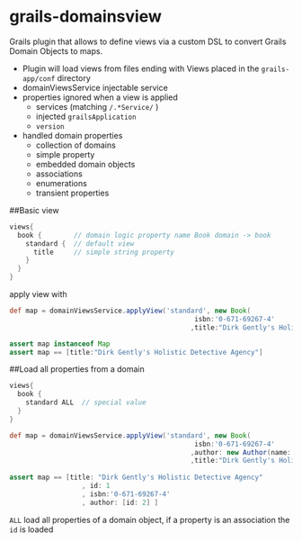 grails-domainsview
==================

Grails plugin that allows to define views via a custom DSL to convert Grails Domain Objects to maps.
 
* Plugin will load views from files ending with Views placed in the `grails-app/conf` directory
* domainViewsService injectable service
* properties ignored when a view is applied
    * services (matching `/.*Service/` )
    * injected `grailsApplication`
    * `version`
* handled domain properties
    * collection of domains 
    * simple property    
    * embedded domain objects
    * associations
    * enumerations
    * transient properties

##Basic view
```groovy
views{
  book {        // domain logic property name Book domain -> book
    standard {  // default view 
      title     // simple string property
    }
  }
}
```
apply view with 
```groovy
def map = domainViewsService.applyView('standard', new Book(
                                              isbn:'0-671-69267-4'
                                             ,title:"Dirk Gently's Holistic Detective Agency")

assert map instanceof Map
assert map == [title:"Dirk Gently's Holistic Detective Agency"]
```

##Load all properties from a domain
```groovy
views{
  book {        
    standard ALL  // special value
  }
}

def map = domainViewsService.applyView('standard', new Book(
                                              isbn:'0-671-69267-4'
                                             ,author: new Author(name:'Douglas Adams')
                                             ,title:"Dirk Gently's Holistic Detective Agency")
                                             
assert map == [title: "Dirk Gently's Holistic Detective Agency"
                  , id: 1
                  , isbn:'0-671-69267-4'
                  , author: [id: 2] ]
```
`ALL` load all properties of a domain object, if a property is an association the `id` is loaded
